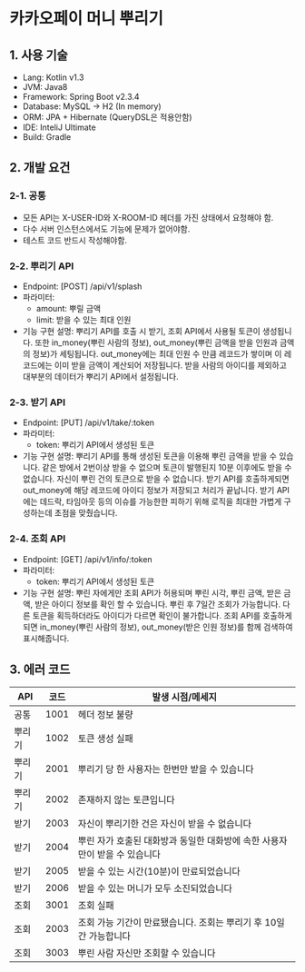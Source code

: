 # 카카오페이 머니 뿌리기

## 1. 사용 기술
* Lang: Kotlin v1.3
* JVM: Java8
* Framework: Spring Boot v2.3.4
* Database: MySQL -> H2 (In memory)
* ORM: JPA + Hibernate (QueryDSL은 적용안함)
* IDE: InteliJ Ultimate
* Build: Gradle

## 2. 개발 요건
### 2-1. 공통
* 모든 API는 X-USER-ID와 X-ROOM-ID 헤더를 가진 상태에서 요청해야 함.
* 다수 서버 인스턴스에서도 기능에 문제가 없어야함.
* 테스트 코드 반드시 작성해야함.

### 2-2. 뿌리기 API
* Endpoint: [POST] /api/v1/splash
* 파라미터: 
  * amount: 뿌릴 금액
  * limit: 받을 수 있는 최대 인원
* 기능 구현 설명:
뿌리기 API를 호출 시 받기, 조회 API에서 사용될 토큰이 생성됩니다. 또한 in_money(뿌린 사람의 정보), out_money(뿌린 금액을 받을 인원과 금액의 정보)가 세팅됩니다. out_money에는 최대 인원 수 만큼 레코드가 쌓이며 이 레코드에는 이미 받을 금액이 계산되어 저장됩니다. 받을 사람의 아이디를 제외하고 대부분의 데이터가 뿌리기 API에서 설정됩니다.

### 2-3. 받기 API
* Endpoint: [PUT] /api/v1/take/:token
* 파라미터:
  * token: 뿌리기 API에서 생성된 토큰
* 기능 구현 설명:
뿌리기 API를 통해 생성된 토큰을 이용해 뿌린 금액을 받을 수 있습니다. 같은 방에서 2번이상 받을 수 없으며 토큰이 발행된지 10분 이후에도 받을 수 없습니다. 자신이 뿌린 건의 토큰으로 받을 수 없습니다. 받기 API를 호출하게되면 out_money에 해당 레코드에 아이디 정보가 저장되고 처리가 끝납니다. 받기 API에는 데드락, 타임아웃 등의 이슈를 가능한한 피하기 위해 로직을 최대한 가볍게 구성하는데 초점을 맞췄습니다.

### 2-4. 조회 API
* Endpoint: [GET] /api/v1/info/:token
* 파라미터:
  * token: 뿌리기 API에서 생성된 토큰
* 기능 구현 설명:
뿌린 자에게만 조회 API가 허용되며 뿌린 시각, 뿌린 금액, 받은 금액, 받은 아이디 정보를 확인 할 수 있습니다. 뿌린 후 7일간 조회가 가능합니다. 다른 토큰을 획득하더라도 아이디가 다르면 확인이 불가합니다. 조회 API를 호출하게되면 in_money(뿌린 사람의 정보), out_money(받은 인원 정보)를 함께 검색하여 표시해줍니다.

## 3. 에러 코드
API | 코드 | 발생 시점/메세지
--- | --- | -------
공통 | 1001 | 헤더 정보 불량
뿌리기 | 1002 | 토큰 생성 실패
뿌리기 | 2001 | 뿌리기 당 한 사용자는 한번만 받을 수 있습니다
뿌리기| 2002 | 존재하지 않는 토큰입니다
받기 | 2003 | 자신이 뿌리기한 건은 자신이 받을 수 없습니다
받기 | 2004 | 뿌린 자가 호출된 대화방과 동일한 대화방에 속한 사용자만이 받을 수 있습니다
받기 | 2005 | 받을 수 있는 시간(10분)이 만료되었습니다
받기 | 2006 | 받을 수 있는 머니가 모두 소진되었습니다
조회 | 3001 | 조회 실패
조회 | 2003 | 조회 가능 기간이 만료됐습니다. 조회는 뿌리기 후 10일간 가능합니다
조회 | 3003 | 뿌린 사람 자신만 조회할 수 있습니다
